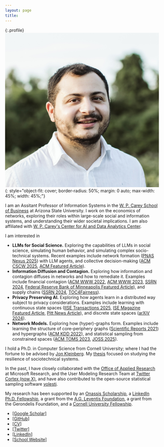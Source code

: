 ```yaml
---
layout: page
title:
---
```


{:.profile}
![profile](profile.jpg){: style="object-fit: cover; border-radius: 50%; margin: 0 auto; max-width: 45%; width: 45%;"}

I am an Assitant Professor of Information Systems in the [W. P. Carey School of Business](https://wpcarey.asu.edu/) at Arizona State University. I work on the economics of networks, exploring their roles within large-scale social and information systems, and understanding their wider societal implications. I am also affiliated with [W. P. Carey's Center for AI and Data Analytics Center](https://aida.wpcarey.asu.edu/). 

I am interested in 

 * **LLMs for Social Science.** Exploring the capabilities of LLMs in social science, simulating human behavior, and simulating complex socio-technical systems. Recent examples include network formation ([PNAS Nexus 2025](https://arxiv.org/pdf/2402.10659.pdf)) with LLM agents, and collective decision-making ([ACM CSCW 2025](https://arxiv.org/abs/2311.04928), [ACM Featured Article](https://www.growkudos.com/publications/10.1145%25252F3757418/reader)). 
 * **Information Diffusion and Contagion.** Exploring how information and contagion diffuses in networks and how to remediate it. Examples include  financial contagion ([ACM WWW 2022](https://dl.acm.org/doi/pdf/10.1145/3485447.3512047), [ACM WWW 2023](https://dl.acm.org/doi/10.1145/3543507.3583470), [SSRN 2024](https://papers.ssrn.com/sol3/papers.cfm?abstract_id=4880536), [Federal Reserve Bank of Minneapolis Featured Article](https://www.minneapolisfed.org/article/2022/social-policy-in-the-age-of-algorithms-an-interview-with-jon-kleinberg)), and supply chains ([SSRN 2024](https://papers.ssrn.com/sol3/papers.cfm?abstract_id=4392226), [TOC4Fairness](https://www.youtube.com/watch?v=gzPqQdo6vsU)).
 * **Privacy Preserving AI.** Exploring how agents learn in a distributed way subject to privacy considerations. Examples include learning with continuous state spaces ([IISE Transactions 2025](https://www.tandfonline.com/doi/epdf/10.1080/24725854.2024.2337068?needAccess=true), [ISE Magazine Featured Article](https://content.presspage.com/uploads/2602/19858d8c-d2d3-497e-9dcc-3f6eff36c157/ise-junefeature.pdf?10000), [Pitt News Article](https://news.engineering.pitt.edu/who-sees-who)), and discrete state spaces ([arXiV 2024](https://arxiv.org/abs/2402.08156)). 
 * **Network Models.** Exploring how (hyper)-graphs form. Examples include learning the structure of core-periphery graphs ([Scientific Reports 2021](https://www.nature.com/articles/s41598-021-94105-8)) and hypergraphs ([ACM KDD 2022](https://dl.acm.org/doi/abs/10.1145/3534678.3539272)), and statistical sampling from constrained spaces ([ACM TOMS 2023](https://dl.acm.org/doi/full/10.1145/3589505), [JOSS 2025](https://joss.theoj.org/papers/10.21105/joss.07886)).


I hold a Ph.D. in Computer Science from Cornell University; where I had the fortune to be advised by  [Jon Kleinberg](http://www.cs.cornell.edu/home/kleinber/). My [thesis](https://drive.google.com/file/d/1hn-xa1mJ9SLPJdiCbQezk8VIp0cF_xKB/view?usp=sharing) focused on studying the resilience of sociotechnical systems. 

In the past, I have closely collaborated with the [Office of Applied Research](https://www.microsoft.com/en-us/research/group/office-of-applied-research/) at Microsoft Research, and the User Modeling Research Team at [Twitter Cortex (now X)](https://web.archive.org/web/20220802140832/https://cortex.twitter.com/), and have also contributed to the open-source statistical sampling software [volesti](https://github.com/GeomScale/volesti). 

My research has been supported by an [Onassis Scholarship](https://www.onassis.org/initiatives/scholarships), a [LinkedIn Ph.D. Fellowship](https://cis.cornell.edu/inaugural-grants-announced-strategic-partnership-linkedin), a grant from the [A.G. Leventis Foundation](https://www.leventisfoundation.org/), a grant from the Gerondelis Foundation, and a [Cornell University Fellowship](https://gradschool.cornell.edu/financial-support/fellowships/new-student-fellowships/).

* [[Google Scholar]](https://scholar.google.gr/citations?user=T12JO3MAAAAJ&hl=en) 
* [[GitHub]](https://github.com/papachristoumarios) 
* [[CV]](https://papachristoumarios.github.io/cv/cv.pdf) 
* [[Twitter]](https://twitter.com/papachristoum)  
* [[LinkedIn]](https://www.linkedin.com/in/papachristoumarios)
* [[School Website]](https://search.asu.edu/profile/5338999)
